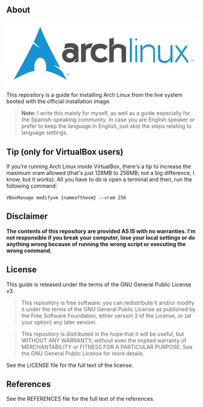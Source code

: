 ## About

![archLinuxLogo](img/archLinuxLogo.png)

This repository is a guide for installing Arch Linux from the live system booted with the official installation image. 
> **Note:** I write this mainly for myself, as well as a guide especially for the Spanish-speaking community. In case you are English speaker or prefer to keep the language in English, just skip the steps relating to language settings.



## Tip (only for VirtualBox users)

If you're running Arch Linux inside VirtualBox, there's a tip to increase the maximum vram allowed (that's just 128MB to 256MB; not a big difference, I know, but it works). All you have to do is open a terminal and then, run the following command:

~~~
VBoxManage modifyvm {nameofthevm} --vram 256
~~~



## Disclaimer

**The contents of this repository are provided AS IS with no warranties.
I'm not responsible if you break your computer, lose your local settings or
do anything wrong because of running the wrong script or executing the wrong
command.**



## License

This guide is released under the terms of the GNU General Public License v3.

> This repository is free software: you can redistribute it and/or modify it under the terms of the GNU General Public License as published by the Free Software Foundation, either version 3 of the License, or (at your option) any later version.

> This repository is distributed in the hope that it will be useful, but WITHOUT ANY WARRANTY; without even the implied warranty of MERCHANTABILITY or FITNESS FOR A PARTICULAR PURPOSE.  See the GNU General Public License for more details.

See the LICENSE file for the full text of the license.



## References

See the REFERENCES file for the full text of the references.
